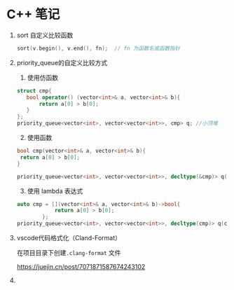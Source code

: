 # C++ 笔记

1. sort 自定义比较函数

   ```c++
   sort(v.begin(), v.end(), fn);  // fn 为函数名或函数指针
   ```

   

2. priority_queue的自定义比较方式

   1. 使用仿函数

   ```c++
   struct cmp{
      bool operator() (vector<int>& a, vector<int>& b){
          return a[0] > b[0]; 
      }
   };
   priority_queue<vector<int>, vector<vector<int>>, cmp> q; //小顶堆
   ```

   2. 使用函数

   ```c++
   bool cmp(vector<int>& a, vector<int>& b){
   	return a[0] > b[0];
   }
   
   priority_queue<vector<int>, vector<vector<int>>, decltype(&cmp)> q(cmp); //小顶堆
   ```

   3. 使用 lambda 表达式

   ```c++
   auto cmp = [](vector<int>& a, vector<int>& b)->bool{
               return a[0] > b[0];
           };
   priority_queue<vector<int>, vector<vector<int>>, decltype(cmp)> q(cmp);//小顶堆
   ```
   
      
   
3. vscode代码格式化（Cland-Format）

   在项目目录下创建`.clang-format` 文件

   https://juejin.cn/post/7071871587674243102

4. 


